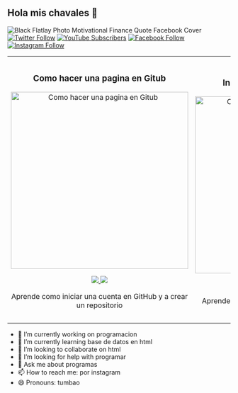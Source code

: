 ## Hola mis chavales 👋
![Black Flatlay Photo Motivational Finance Quote Facebook Cover](https://github.com/user-attachments/assets/d87cb041-de13-452c-9e14-fa3ebc953487) 
[![Twitter Follow](https://img.shields.io/twitter/follow/maldonado_amaury?style=social)](https://twitter.com/@maldondo_amaury)
[![YouTube Subscribers](https://img.shields.io/youtube/channel/subscribers/UCTYtyUOMN1PltK-oG8VT4Ug?style=social)](@maldonadoamaury)
[![Facebook Follow](https://img.shields.io/badge/Facebook-Follow-blue?style=social&logo=facebook)](https://www.facebook.com/amaury.martinez.50115161)
[![Instagram Follow](https://img.shields.io/badge/Instagram-Follow-purple?style=social&logo=instagram)](https://www.instagram.com/ah.mn._/)

<table>
<tr>
<td width="50%">
<h3 align="center">Como hacer una pagina en Gitub</h3>
<div align="center">
<a href="https://github.com/Amauryzzz10" target="_blank"><img src="portad 1.jpg" width="400" alt="Como hacer una pagina en Gitub"></a>
<p>
<a href="https://github.com/Amauryzzz10" target="_blank">
<img src="https://img.shields.io/badge/CÓDIGO-ffffff?style=for-the-badge&logo=github&logoColor=black">
</a>
<a href="https://www.youtube.com/watch?v=9jRu03Glt6Q"_blank">
<img src="https://img.shields.io/badge/-Youtube-green?style=for-the-badge&color=d8392c">
</a>
</p>
<p>Aprende como iniciar una cuenta en GitHub y a crear un repositorio</p>
</div>

</td>

<td width="50%">
               <br>
<h3 align="center">Instalar extensiones en Visual</h3>
<div align="center">
<a href="https://github.com/Amauryzzz10" target="_blank"><img src="portada 2.jpeg" width="400" alt="Como instalar extensiones en Visual"></a>
<p>
<a href="https://github.com/Amauryzzz10"_blank">
<img src="https://img.shields.io/badge/CÓDIGO-ffffff?style=for-the-badge&logo=github&logoColor=black">
</a>
<a href="https://www.youtube.com/watch?v=nAZR9wfE59M&t=37s"_blank">
<img src="https://img.shields.io/badge/-Youtube-green?style=for-the-badge&color=d8392c">
</a>
</p>
<p>Aprende a instalar muchas extensiones en VIsual Studio Code</p>
</div>
  
</td>  
</table>                                                                                 
</div>







- 🔭 I’m currently working on programacion
- 🌱 I’m currently learning base de datos en html
- 👯 I’m looking to collaborate on html
- 🤔 I’m looking for help with programar
- 💬 Ask me about programas
- 📫 How to reach me: por instagram
- 😄 Pronouns: tumbao
